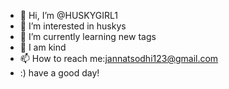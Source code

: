 - 👋 Hi, I’m @HUSKYGIRL1
- 👀 I’m interested in huskys
- 🌱 I’m currently learning new tags
- 💞️ I am kind
- 📫 How to reach me:jannatsodhi123@gmail.com 
- :) have a good day!
